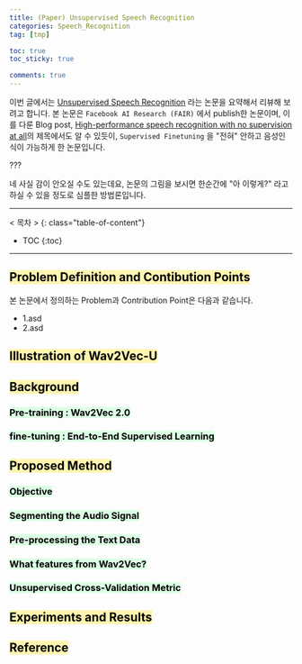 ```yaml
---
title: (Paper) Unsupervised Speech Recognition
categories: Speech_Recognition
tag: [tmp]

toc: true
toc_sticky: true

comments: true
---
```



이번 글에서는 [Unsupervised Speech Recognition](https://scontent-ssn1-1.xx.fbcdn.net/v/t39.8562-6/187874612_311717527241594_5668815448923437055_n.pdf?_nc_cat=102&ccb=1-3&_nc_sid=ae5e01&_nc_ohc=2rlpqCipZS4AX92nofj&_nc_ht=scontent-ssn1-1.xx&oh=ce7abb7bfc05f0269251cf8c936479e7&oe=60E59B95) 라는 논문을 요약해서 리뷰해 보려고 합니다. 
본 논문은 `Facebook AI Research (FAIR)` 에서 publish한 논문이며, 이를 다룬 Blog post, [High-performance speech recognition with no supervision at all](https://ai.facebook.com/blog/wav2vec-unsupervised-speech-recognition-without-supervision/)의 제목에서도 알 수 있듯이, `Supervised Finetuning` 을 "전혀" 안하고 음성인식이 가능하게 한 논문입니다.

???

네 사실 감이 안오실 수도 있는데요, 논문의 그림을 보시면 한순간에 "아 이렇게?" 라고 하실 수 있을 정도로 심플한 방법론입니다.

---
< 목차 >
{: class="table-of-content"}
* TOC
{:toc}
---


## <mark style='background-color: #fff5b1'> Problem Definition and Contibution Points </mark>

본 논문에서 정의하는 Problem과 Contribution Point은 다음과 같습니다.

- 1.asd
- 2.asd



## <mark style='background-color: #fff5b1'> Illustration of Wav2Vec-U </mark>





## <mark style='background-color: #fff5b1'> Background </mark>

### <mark style='background-color: #dcffe4'> Pre-training : Wav2Vec 2.0 </mark>

### <mark style='background-color: #dcffe4'> fine-tuning : End-to-End Supervised Learning </mark>





## <mark style='background-color: #fff5b1'> Proposed Method </mark>

### <mark style='background-color: #dcffe4'> Objective </mark>

### <mark style='background-color: #dcffe4'> Segmenting the Audio Signal </mark>

### <mark style='background-color: #dcffe4'> Pre-processing the Text Data </mark>

### <mark style='background-color: #dcffe4'> What features from Wav2Vec? </mark>

### <mark style='background-color: #dcffe4'> Unsupervised Cross-Validation Metric </mark>




## <mark style='background-color: #fff5b1'> Experiments and Results </mark>





## <mark style='background-color: #fff5b1'> Reference </mark>

